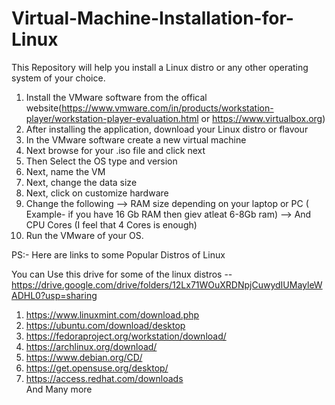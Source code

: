 # Virtual-Machine-Installation-for-Linux
This Repository will help you install a Linux distro or any other operating system of your choice.

1) Install the VMware software from the offical website(https://www.vmware.com/in/products/workstation-player/workstation-player-evaluation.html  or  https://www.virtualbox.org)
2) After installing the application, download your Linux distro or flavour
3) In the VMware software create a new virtual machine
4) Next browse for your .iso file and click next
5) Then Select the OS type and version
6) Next, name the VM
7) Next, change the data size
8) Next, click on customize hardware
9) Change the following 
--> RAM size depending on your laptop or PC  ( Example- if you have 16 Gb RAM then giev atleat 6-8Gb ram)
--> And CPU Cores (I feel that 4 Cores is enough)
10) Run the VMware of your OS.


PS:- Here are links to some Popular Distros of Linux

You can Use this drive for some of the linux distros -- https://drive.google.com/drive/folders/12Lx71WOuXRDNpjCuwydIUMayleWADHL0?usp=sharing
    
1) https://www.linuxmint.com/download.php
2) https://ubuntu.com/download/desktop
3) https://fedoraproject.org/workstation/download/
4) https://archlinux.org/download/
5) https://www.debian.org/CD/
6) https://get.opensuse.org/desktop/
7) https://access.redhat.com/downloads                                                                       
   And Many more
   

